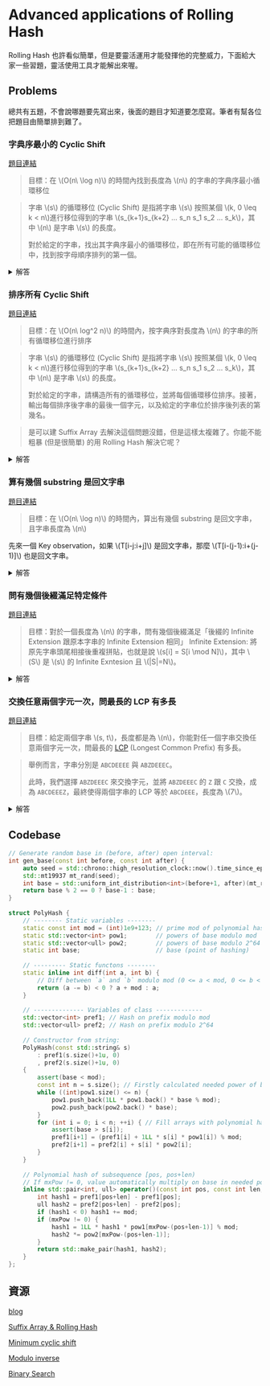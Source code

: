 # Advanced applications of Rolling Hash

Rolling Hash 也許看似簡單，但是要靈活運用才能發揮他的完整威力，下面給大家一些習題，靈活使用工具才能解出來喔。

## Problems

總共有五題，不會說哪題要先寫出來，後面的題目才知道要怎麼寫。筆者有幫各位把題目由簡單排到難了。

### 字典序最小的 Cyclic Shift

[題目連結](https://acmp.ru/asp/do/index.asp?main=task&id_course=2&id_section=18&id_topic=43&id_problem=284&locale=en)

> 目標：在 \\(O(n\ \log n)\\) 的時間內找到長度為 \\(n\\) 的字串的字典序最小循環移位


> 字串 \\(s\\) 的循環移位 (Cyclic Shift) 是指將字串 \\(s\\) 按照某個 \\(k, 0 \leq k < n\\)進行移位得到的字串 \\(s_{k+1}s_{k+2} ... s_n s_1 s_2 ... s_k\\)，其中 \\(n\\) 是字串 \\(s\\) 的長度。
>
> 對於給定的字串，找出其字典序最小的循環移位，即在所有可能的循環移位中，找到按字母順序排列的第一個。

<details>
  <summary>解答</summary>
In this problem we need to use compare by great / less in \\(O(log(n))\\) time using binary search by length of equal subsequence. Duplicate string S and calculate polynomial hashes on prefixes. Each cyclic shift will be represented as a number (initial position). Add all the positions to the vector, and then apply a linear algorithm for finding the minimum in the array using the substring comparison operator.

Complexity Estimatation: \\(O(n\ log(n))\\) time and \\(O(n)\\) memory.

範例解法

```C++
#include <stdio.h>
#include <cassert>
#include <algorithm>
#include <vector>
#include <random>
#include <chrono>
#include <string>
 
typedef unsigned long long ull;
 
// Init static variables of PolyHash class:
int PolyHash::base((int)1e9+7);    
std::vector<int> PolyHash::pow1{1};
std::vector<ull> PolyHash::pow2{1};
 
int main() {
    // Input:
    char buf[1+100000];
    scanf("%100000s", buf);
    std::string a(buf);
    a += a; // duplicate
 
    // Len of string:
    const int n = (int)a.size() / 2;
 
    // Max needed power:
    const int mxPow = 2 * n;
 
    // Gen random base:
    PolyHash::base = gen_base(256, PolyHash::mod);
 
    // Create hashing object:
    PolyHash hash(a);
 
    // Put all start positions in vector:
    std::vector<int> pos;
    for (int i = 0; i < n; ++i) {
        pos.push_back(i);
    }
 
    // Linear search of min algorithm:
    auto p = *std::min_element(pos.begin(), pos.end(), [&](const int p1, const int p2) {
        // Binary search by equal subsequences length:
        int low = 0, high = n+1;
        while (high - low > 1) {
            int mid = (low + high) / 2;
            if (hash(p1, mid, mxPow) == hash(p2, mid, mxPow)) {
                low = mid;
            } else {
                high = mid;
            }
        }
        return low < n && a[p1+low] < a[p2+low];
    });
 
    // Output answer:
    printf("%s", a.substr(p, n).c_str());
    return 0;
}
```

</details>

### 排序所有 Cyclic Shift

[題目連結](https://acmp.ru/asp/do/index.asp?main=task&id_course=2&id_section=18&id_topic=43&id_problem=286&locale=en)

> 目標：在 \\(O(n\ log^2 n)\\) 的時間內，按字典序對長度為 \\(n\\) 的字串的所有循環移位進行排序

> 字串 \\(s\\) 的循環移位 (Cyclic Shift) 是指將字串 \\(s\\) 按照某個 \\(k, 0 \leq k < n\\)進行移位得到的字串 \\(s_{k+1}s_{k+2} ... s_n s_1 s_2 ... s_k\\)，其中 \\(n\\) 是字串 \\(s\\) 的長度。
>
> 對於給定的字串，請構造所有的循環移位，並將每個循環移位排序。接著，輸出每個排序後字串的最後一個字元，以及給定的字串位於排序後列表的第幾名。

> 是可以建 Suffix Array 去解決這個問題沒錯，但是這樣太複雜了。你能不能粗暴 (但是很簡單) 的用 Rolling Hash 解決它呢？

<details>
  <summary>解答</summary>

We'll duplicate the string \\(S\\) and count the polynomial hash on the prefix. Each cyclic shift will be represented as a number (initial position). Add all the positions to the vector, and then apply a stable merge sort using the substring comparison operator.

Complexity Estimatation: \\(O (n\ log(n)^2)\\) in time and \\(O(n)\\) from memory.

```C++
#include <stdio.h>
#include <cassert>
#include <algorithm>
#include <vector>
#include <random>
#include <chrono>
#include <string>
 
typedef unsigned long long ull;

// Init static variables of PolyHash class:
int PolyHash::base((int)1e9+7);    
std::vector<int> PolyHash::pow1{1};
std::vector<ull> PolyHash::pow2{1};
 
int main() {
    // Input:
    char buf[1+100000];
    scanf("%100000s", buf);
    std::string a(buf);
    a += a; // duplicate
 
    // Len of string:
    const int n = (int)a.size() / 2;
 
    // Max needed power:
    const int mxPow = 2 * n;
 
    // Gen random base:
    PolyHash::base = gen_base(256, PolyHash::mod);
 
    // Create hashing object:
    PolyHash hash(a);
 
    // Put all start positions in vector:
    std::vector<int> pos;
    for (int i = 0; i < n; ++i) {
        pos.push_back(i);
    }
 
    // Linear search of min algorithm:
    auto p = *std::min_element(pos.begin(), pos.end(), [&](const int p1, const int p2) {
        // Binary search by equal subsequences length:
        int low = 0, high = n+1;
        while (high - low > 1) {
            int mid = (low + high) / 2;
            if (hash(p1, mid, mxPow) == hash(p2, mid, mxPow)) {
                low = mid;
            } else {
                high = mid;
            }
        }
        return low < n && a[p1+low] < a[p2+low];
    });
 
    // Output answer:
    printf("%s", a.substr(p, n).c_str());
    return 0;
}
```

</details>

### 算有幾個 substring 是回文字串

[題目連結](https://acmp.ru/asp/do/index.asp?main=task&id_course=2&id_section=18&id_topic=43&id_problem=285&locale=en)
> 目標：在 \\(O(n\ \log n)\\) 的時間內，算出有幾個 substring 是回文字串，且字串長度為 \\(n\\)

先來一個 Key observation，如果 \\(T[i-j:i+j]\\) 是回文字串，那麼 \\(T[i-(j-1):i+(j-1)]\\) 也是回文字串。

<details>
  <summary>解答</summary>
In this problem we need to use compare by great / less in \\(O(log(n))\\) time using binary search by length of equal subsequence. Duplicate string S and calculate polynomial hashes on prefixes. Each cyclic shift will be represented as a number (initial position). Add all the positions to the vector, and then apply a linear algorithm for finding the minimum in the array using the substring comparison operator.

Complexity Estimatation: \\(O(n\ log(n))\\) time and \\(O(n)\\) memory.

範例解法

```C++
#include <stdio.h>
#include <cassert>
#include <algorithm>
#include <vector>
#include <random>
#include <chrono>
#include <string>
 
typedef unsigned long long ull;
 
// Init static variables of PolyHash class:
int PolyHash::base((int)1e9+7);    
std::vector<int> PolyHash::pow1{1};
std::vector<ull> PolyHash::pow2{1};
 
int main() {
    // Input:
    char buf[1+100000];
    scanf("%100000s", buf);
    std::string a(buf);
    a += a; // duplicate
 
    // Len of string:
    const int n = (int)a.size() / 2;
 
    // Max needed power:
    const int mxPow = 2 * n;
 
    // Gen random base:
    PolyHash::base = gen_base(256, PolyHash::mod);
 
    // Create hashing object:
    PolyHash hash(a);
 
    // Put all start positions in vector:
    std::vector<int> pos;
    for (int i = 0; i < n; ++i) {
        pos.push_back(i);
    }
 
    // Linear search of min algorithm:
    auto p = *std::min_element(pos.begin(), pos.end(), [&](const int p1, const int p2) {
        // Binary search by equal subsequences length:
        int low = 0, high = n+1;
        while (high - low > 1) {
            int mid = (low + high) / 2;
            if (hash(p1, mid, mxPow) == hash(p2, mid, mxPow)) {
                low = mid;
            } else {
                high = mid;
            }
        }
        return low < n && a[p1+low] < a[p2+low];
    });
 
    // Output answer:
    printf("%s", a.substr(p, n).c_str());
    return 0;
}
```

</details>

### 問有幾個後綴滿足特定條件

[題目連結](https://acmp.ru/asp/do/index.asp?main=task&id_course=2&id_section=18&id_topic=42&id_problem=264&locale=en)
> 目標：對於一個長度為 \\(n\\) 的字串，問有幾個後綴滿足「後綴的 Infinite Extension 跟原本字串的 Infinite Extension 相同」
> Infinite Extension: 將原先字串頭尾相接後重複拼貼，也就是說 \\(s[i] = S[i \mod N]\\)，其中 \\(S\\) 是 \\(s\\) 的 Infinite Exntesion 且 \\(|S|=N\\)。

<details>
  <summary>解答</summary>
Key observations:

1. 如果 \\(S\\) 跟 \\(T\\) 的 Infinite Extension 相同，那麼「\\(S\\) 頭尾相接後重複拼貼 \\(|T|\\) 次」必然相等「\\(T\\) 頭尾相接後重複拼貼 \\(|S|\\) 次」。
2. 令\\(S\\) 為 \\(s\\) 頭尾相接後重複拼貼 \\(N\\) 次，\\(m = |S|\\)
$$ Hash(S) = Hash(s) \cdot (1 + p^m + p^{2m} + p^{3m} + ... + p^{(N-1)m}) $$
3. \\( (1 + p^m + p^{2m} + p^{3m} + ... + p^{(N-1)m}) \cdot (p - 1) = p^k - 1 \\)

枚舉每個後綴，並且利用模逆元去計算 \\( (1 + p^m + p^{2m} + p^{3m} + ... + p^{(N-1)m}) \\)，即可判斷該後綴的 Infinite Extension 是否與原字串的 Infinite Extension 相同。

在此之外，在無法取得模逆元的狀況下，作者給出了另外一種方法計算 \\( (1 + p^m + p^{2m} + p^{3m} + ... + p^{(N-1)m}) \\)，詳細可見範例解法。

範例解法

```C++
#include <stdio.h>
#include <cassert>
#include <algorithm>
#include <vector>
#include <random>
#include <chrono>
#include <string>

// Init static variables of PolyHash class:
int PolyHash::base((int)1e9+7);    
std::vector<int> PolyHash::pow1{1};
std::vector<ull> PolyHash::pow2{1};
 
// Functions for calculating this sum: 1 + a + a^2 + ... + a^(k-1) by modulo
// mod and 2^64 in O(log(k))
int sum_int(int a, int k) {
    if (k == 1) {
        return 1;
    } else if (k % 2 == 0) {
        return (1LL + a) * sum_int(1LL * a * a % PolyHash::mod, k / 2) % PolyHash::mod;
    } else {
        return 1 + (a+1LL) * a % PolyHash::mod * sum_int(1LL * a * a % PolyHash::mod, k / 2) % PolyHash::mod;
    }
}
 
ull sum_ull(ull a, int k) {
    if (k == 1) {
        return 1;
    } else if (k % 2 == 0) {
        return (1 + a) * sum_ull(a * a, k / 2);
    } else {
        return 1 + a * sum_ull(a, k - 1);
    }
}
 
int main() {    
    static char buf[1+100000];
    scanf("%100000s", buf);
    std::string a(buf);
 
    std::reverse(a.begin(), a.end()); // reverse
 
    // Gen random point of hashing:
    PolyHash::base = gen_base(256, PolyHash::mod);
 
    // Construct hashes on prefixes of substring a:
    PolyHash hash(a);
 
    // Length of string:
    const int n = (int)a.size();
 
    int answ = 0;    
    for (int len = 1; len <= n; ++len) {
        // Get polynomial hash:
        auto hash1 = hash(0, len); // on prefix a[0...len)
        auto hash2 = hash(0, n);   // on prefix a[0...n)
 
        // Multiply on sum of geometry progression hash modulo mod:
        hash1.first = 1LL * hash1.first * sum_int(PolyHash::pow1[len], n) % PolyHash::mod;
        hash2.first = 1LL * hash2.first * sum_int(PolyHash::pow1[n], len) % PolyHash::mod;
 
        // Multiply on sum of geometry progression hash modulo 2^64:
        hash1.second *= sum_ull(PolyHash::pow2[len], n);
        hash2.second *= sum_ull(PolyHash::pow2[n], len);       
 
        // Compare hashes:
        answ += (hash1 == hash2);
    }
    printf("%d", answ);
 
    return 0;
}
```

</details>

### 交換任意兩個字元一次，問最長的 LCP 有多長

[題目連結](https://www.hackerrank.com/contests/ab-yeh-kar-ke-dikhao/challenges/jitu-and-strings/problem)
> 目標：給定兩個字串 \\(s, t\\)，長度都是為 \\(n\\)，你能對任一個字串交換任意兩個字元一次，問最長的 [LCP](https://leetcode.com/problems/longest-common-prefix/) (Longest Common Prefix) 有多長。

> 舉例而言，字串分別是 `ABCDEEEE` 與 `ABZDEEEC`。
>
> 此時，我們選擇 `ABZDEEEC` 來交換字元，並將 `ABZDEEEC` 的 `Z` 跟 `C` 交換，成為 `ABCDEEEZ`，最終使得兩個字串的 LCP 等於 `ABCDEEE`，長度為 \\(7\\)。

<details>
  <summary>解答</summary>

  Key observation: 兩個字串中，第一個不同的字元必須要被交換。

  假設兩個字串第一個不同的字元是 \\(i\\)，那只要枚舉 \\(j, i < j < n\\) 並判斷 \\(s[i]\\) 與 \\(s[j]\\) 交換後是否會更好，以及 \\(k, i < kj < n\\) 並判斷 \\(t[i]\\) 與 \\(t[k]\\) 交換後是否會更好即可。

  怎麼判斷是否會更好呢？可以用二分搜來計算兩個字串的 LCP 長度，假設 LCP 的長度是 \\(L\\)，倘若 \\(Hash(s[:L]) \neq Hash(t[:L])\\)，那麼就猜 \\(L\\) 可能更小，反之猜 \\(L\\) 可能更大。

```C++
#include <stdio.h>
#include <cassert>
#include <algorithm>
#include <vector>
#include <random>
#include <chrono>
#include <string>
#include <iostream>
 
typedef unsigned long long ull;

// Init static variables of PolyHash class:
int PolyHash::base((int)1e9+7);    
std::vector<int> PolyHash::pow1{1};
std::vector<ull> PolyHash::pow2{1};
 
int solve(const int n, const std::string& s, const std::string& t) {
    // Gen random base of hashing:
    PolyHash::base = gen_base(256, PolyHash::MOD);
 
    // Construct polynomial hashes on prefixes of strings s and t:
    PolyHash hash_s(s), hash_t(t);
 
    // Find first not-equal symbol:
    int pos1 = 0;
    while (pos1 < n && s[pos1] == t[pos1]) ++pos1;
 
    // Try to swap pos1 with everything symbol after and use binary search for finding LCP:
    int answ = pos1;
    for (int pos2 = pos1+1; pos2 < n; ++pos2) {
        // Binary search:
        int low = 0, high = n+1;
        while (high-low > 1) {
            const int mid = (low + high) / 2;
            const auto hs = hash_s.prefix_after_swap(mid, pos1, pos2, s[pos1], s[pos2]);
            if (hs == hash_t(0, mid)) {
                low = mid;
            } else {
                high = mid;
            }
        }
        // Update answer:
        answ = std::max(answ, low);
    }
    return answ;
}
 
int main() {
    // Input:
    int n;
    scanf("%d", &n);
    char buf[1+200000];
    scanf("%200000s", buf);
    std::string s(buf);
    scanf("%200000s", buf);
    std::string t(buf);
    // Solve and output:
    printf("%d", solve(n,s,t));
    return 0;
}
```

</details>

## Codebase

```C++
// Generate random base in (before, after) open interval:
int gen_base(const int before, const int after) {
    auto seed = std::chrono::high_resolution_clock::now().time_since_epoch().count();
    std::mt19937 mt_rand(seed);
    int base = std::uniform_int_distribution<int>(before+1, after)(mt_rand);
    return base % 2 == 0 ? base-1 : base;
}
 
struct PolyHash {
    // -------- Static variables --------
    static const int mod = (int)1e9+123; // prime mod of polynomial hashing
    static std::vector<int> pow1;        // powers of base modulo mod
    static std::vector<ull> pow2;        // powers of base modulo 2^64
    static int base;                     // base (point of hashing)
 
    // --------- Static functons --------
    static inline int diff(int a, int b) { 
        // Diff between `a` and `b` modulo mod (0 <= a < mod, 0 <= b < mod)
        return (a -= b) < 0 ? a + mod : a;
    }
 
    // -------------- Variables of class -------------
    std::vector<int> pref1; // Hash on prefix modulo mod
    std::vector<ull> pref2; // Hash on prefix modulo 2^64
 
    // Constructor from string:
    PolyHash(const std::string& s)
        : pref1(s.size()+1u, 0)
        , pref2(s.size()+1u, 0)
    {
        assert(base < mod);
        const int n = s.size(); // Firstly calculated needed power of base:
        while ((int)pow1.size() <= n) {
            pow1.push_back(1LL * pow1.back() * base % mod);
            pow2.push_back(pow2.back() * base);
        }
        for (int i = 0; i < n; ++i) { // Fill arrays with polynomial hashes on prefix
            assert(base > s[i]);
            pref1[i+1] = (pref1[i] + 1LL * s[i] * pow1[i]) % mod;
            pref2[i+1] = pref2[i] + s[i] * pow2[i];
        }
    }
 
    // Polynomial hash of subsequence [pos, pos+len)
    // If mxPow != 0, value automatically multiply on base in needed power. Finally base ^ mxPow
    inline std::pair<int, ull> operator()(const int pos, const int len, const int mxPow = 0) const {
        int hash1 = pref1[pos+len] - pref1[pos];
        ull hash2 = pref2[pos+len] - pref2[pos];
        if (hash1 < 0) hash1 += mod;
        if (mxPow != 0) {
            hash1 = 1LL * hash1 * pow1[mxPow-(pos+len-1)] % mod;
            hash2 *= pow2[mxPow-(pos+len-1)];
        }
        return std::make_pair(hash1, hash2);
    }
};
```

## 資源

[blog](https://codeforces.com/blog/entry/60445)

[Suffix Array & Rolling Hash](https://www.luogu.com.cn/blog/blackfrog/sa-algorithm)

[Minimum cyclic shift](https://acmp.ru/asp/do/index.asp?main=task&id_course=2&id_section=18&id_topic=43&id_problem=284&locale=en)

[Modulo inverse](https://medium.com/algorithm-solving/modular-multiplicative-inverse-333ab622d886)

[Binary Search](https://oi-wiki.org/basic/binary/)

